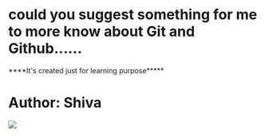 # could you suggest something for me to more know about Git and Github......
<p> ****It's created just for learning purpose***** <br> <h1>Author: Shiva</h1></p>
<img src="https://t3.ftcdn.net/jpg/06/01/17/18/360_F_601171827_GwbDHEuhisbGFXRfIpXFhtf7wAvsbLut.jpg">
